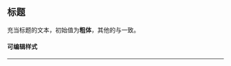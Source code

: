 ## 标题
充当标题的文本，初始值为**粗体**，其他的与<jump text="普通文本" project="gls"></jump>一致。

#### 可编辑样式
---
<explain project="gls" :proplist="['留白','边距','颜色','字号','字重','行高','对齐','换行方式','背景色']"/></explain>
